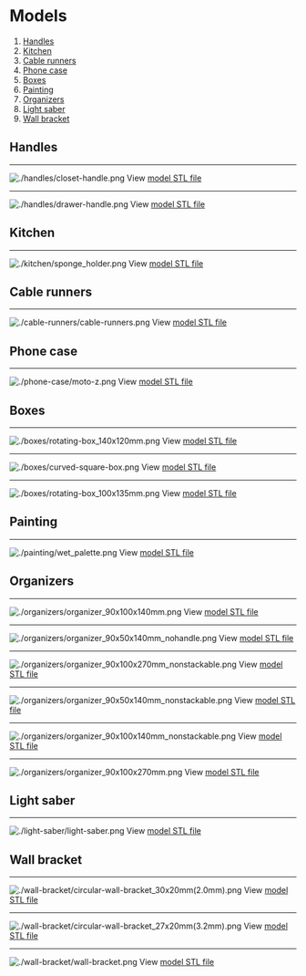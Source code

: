 # Models
1. [Handles](#handles)
1. [Kitchen](#kitchen)
1. [Cable runners](#cable-runners)
1. [Phone case](#phone-case)
1. [Boxes](#boxes)
1. [Painting](#painting)
1. [Organizers](#organizers)
1. [Light saber](#light-saber)
1. [Wall bracket](#wall-bracket)

## Handles
---
![./handles/closet-handle.png](./handles/closet-handle.png)
View [model STL file](./handles/closet-handle.stl)

---
![./handles/drawer-handle.png](./handles/drawer-handle.png)
View [model STL file](./handles/drawer-handle.stl)


## Kitchen
---
![./kitchen/sponge_holder.png](./kitchen/sponge_holder.png)
View [model STL file](./kitchen/sponge_holder.stl)


## Cable runners
---
![./cable-runners/cable-runners.png](./cable-runners/cable-runners.png)
View [model STL file](./cable-runners/cable-runners.stl)


## Phone case
---
![./phone-case/moto-z.png](./phone-case/moto-z.png)
View [model STL file](./phone-case/moto-z.stl)


## Boxes
---
![./boxes/rotating-box_140x120mm.png](./boxes/rotating-box_140x120mm.png)
View [model STL file](./boxes/rotating-box_140x120mm.stl)

---
![./boxes/curved-square-box.png](./boxes/curved-square-box.png)
View [model STL file](./boxes/curved-square-box.stl)

---
![./boxes/rotating-box_100x135mm.png](./boxes/rotating-box_100x135mm.png)
View [model STL file](./boxes/rotating-box_100x135mm.stl)


## Painting
---
![./painting/wet_palette.png](./painting/wet_palette.png)
View [model STL file](./painting/wet_palette.stl)


## Organizers
---
![./organizers/organizer_90x100x140mm.png](./organizers/organizer_90x100x140mm.png)
View [model STL file](./organizers/organizer_90x100x140mm.stl)

---
![./organizers/organizer_90x50x140mm_nohandle.png](./organizers/organizer_90x50x140mm_nohandle.png)
View [model STL file](./organizers/organizer_90x50x140mm_nohandle.stl)

---
![./organizers/organizer_90x100x270mm_nonstackable.png](./organizers/organizer_90x100x270mm_nonstackable.png)
View [model STL file](./organizers/organizer_90x100x270mm_nonstackable.stl)

---
![./organizers/organizer_90x50x140mm_nonstackable.png](./organizers/organizer_90x50x140mm_nonstackable.png)
View [model STL file](./organizers/organizer_90x50x140mm_nonstackable.stl)

---
![./organizers/organizer_90x100x140mm_nonstackable.png](./organizers/organizer_90x100x140mm_nonstackable.png)
View [model STL file](./organizers/organizer_90x100x140mm_nonstackable.stl)

---
![./organizers/organizer_90x100x270mm.png](./organizers/organizer_90x100x270mm.png)
View [model STL file](./organizers/organizer_90x100x270mm.stl)


## Light saber
---
![./light-saber/light-saber.png](./light-saber/light-saber.png)
View [model STL file](./light-saber/light-saber.stl)


## Wall bracket
---
![./wall-bracket/circular-wall-bracket_30x20mm(2.0mm).png](./wall-bracket/circular-wall-bracket_30x20mm(2.0mm).png)
View [model STL file](./wall-bracket/circular-wall-bracket_30x20mm(2.0mm).stl)

---
![./wall-bracket/circular-wall-bracket_27x20mm(3.2mm).png](./wall-bracket/circular-wall-bracket_27x20mm(3.2mm).png)
View [model STL file](./wall-bracket/circular-wall-bracket_27x20mm(3.2mm).stl)

---
![./wall-bracket/wall-bracket.png](./wall-bracket/wall-bracket.png)
View [model STL file](./wall-bracket/wall-bracket.stl)

